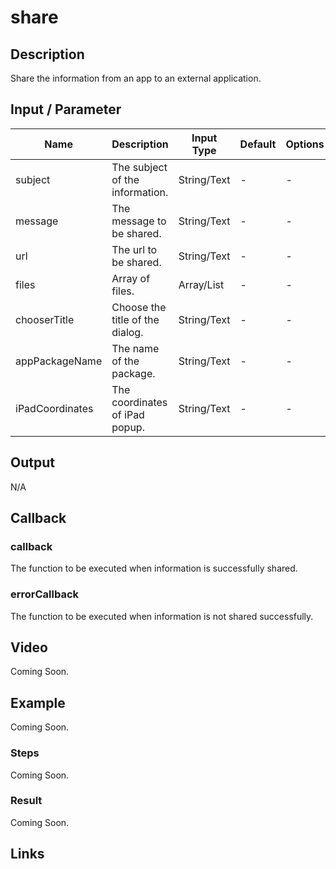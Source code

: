 # share

## Description

Share the information from an app to an external application.

## Input / Parameter

| Name | Description | Input Type | Default | Options | Required |
| ------ | ------ | ------ | ------ | ------ | ------ |
| subject | The subject of the information. | String/Text | - | - | No |
| message | The message to be shared. | String/Text | - | - | No | 
| url | The url to be shared. | String/Text | - | - | Yes | 
| files | Array of files. | Array/List | - | - | Yes |
| chooserTitle | Choose the title of the dialog. | String/Text | - | - | Yes |
| appPackageName | The name of the package. | String/Text | - | - | Yes |
| iPadCoordinates | The coordinates of iPad popup. | String/Text | - | - | Yes |

## Output

N/A

## Callback

### callback

The function to be executed when information is successfully shared.

### errorCallback

The function to be executed when information is not shared successfully.

## Video

Coming Soon.

<!-- Format: [![Video]({image-path}?raw=true)]({url-link}) -->

## Example

Coming Soon.

<!-- Share a scenario, like a user requirements. -->

### Steps

Coming Soon.

<!-- Show the steps and share some screenshots.

1. .....

Format: ![]({image-path}?raw=true) -->

### Result

Coming Soon.

<!-- Explain the output.

Format: ![]({image-path}?raw=true) -->

## Links